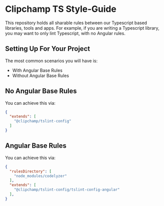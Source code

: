 # Clipchamp TS Style-Guide

This repository holds all sharable rules between our Typescript based libraries, tools and apps. For example,
if you are writing a Typescript library, you may want to only lint Typescript, with no Angular rules.

## Setting Up For Your Project

The most common scenarios you will have is:

  - With Angular Base Rules
  - Without Angular Base Rules

## No Angular Base Rules

You can achieve this via:

```json
{
  "extends": [
    "@clipchamp/tslint-config"
  ]
}
```

## Angular Base Rules

You can achieve this via:

```json
{
  "rulesDirectory": [
    "node_modules/codelyzer"
  ],
  "extends": [
    "@clipchamp/tslint-config/tslint-config-angular"
  ],
}
```

